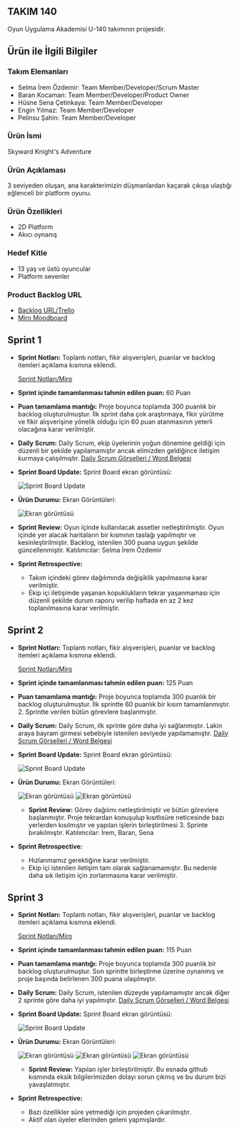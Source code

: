 ## TAKIM 140
Oyun Uygulama Akademisi U-140 takımının projesidir.

## Ürün ile İlgili Bilgiler
### Takım Elemanları
- Selma İrem Özdemir: Team Member/Developer/Scrum Master
- Baran Kocaman: Team Member/Developer/Product Owner
- Hüsne Sena Çetinkaya: Team Member/Developer
- Engin Yılmaz: Team Member/Developer
- Pelinsu Şahin: Team Member/Developer

### Ürün İsmi
Skyward Knight's Adventure

### Ürün Açıklaması
3 seviyeden oluşan, ana karakterimizin düşmanlardan kaçarak çıkışa ulaştığı eğlenceli bir platform oyunu.

### Ürün Özellikleri
- 2D Platform
- Akıcı oynanış

### Hedef Kitle
- 13 yaş ve üstü oyuncular
- Platform sevenler

### Product Backlog URL
- [Backlog URL/Trello](https://trello.com/invite/b/p2E43aO1/ATTI672d56e95a7fdbd88bcddd49ad387eef9F288CC8/u-140)
- [Miro Moodboard](https://miro.com/welcomeonboard/a3E5V2gzSGFUOXpUT3FLQk8xN1VBNTdxZUdaSVlsQ0Y4SWxOMWp5QTg3R0p2Y0FZcG5LMnZocnl2NWRCNktlSHwzNDU4NzY0NTU2OTcwODU0MzMzfDI=?share_link_id=973707109197)
## Sprint 1
- **Sprint Notları:** Toplantı notları, fikir alışverişleri, puanlar ve backlog itemleri açıklama kısmına eklendi.
  
  [Sprint Notları/Miro](https://miro.com/welcomeonboard/WGoxa25yWjB5Y0kyZG1LR3FnTkJ1R2pDVVBUQlBiUXZhdkJ0OGhyeEk0aGtMN2F3RThhVnlpNU5wQVYyY2pwUHwzNDU4NzY0NTU2OTcwODU0MzMzfDI=?share_link_id=868769972741)

- **Sprint içinde tamamlanması tahmin edilen puan:** 60 Puan

- **Puan tamamlama mantığı:** Proje boyunca toplamda 300 puanlık bir backlog oluşturulmuştur. İlk sprint daha çok araştırmaya, fikir yürütme ve fikir alışverişine yönelik olduğu için 60 puan atanmasının yeterli olacağına karar verilmiştir.

- **Daily Scrum:** Daily Scrum, ekip üyelerinin yoğun dönemine geldiği için düzenli bir şekilde yapılamamıştır ancak elimizden geldiğince iletişim kurmaya çalışılmıştır.
  [Daily Scrum Görselleri / Word Belgesi](https://docs.google.com/document/d/1gOh7O5DB-334A3Zfw0VXmVcULwdkgJRwGzipTLLwKZQ/edit?usp=sharing)

- **Sprint Board Update:** Sprint Board ekran görüntüsü:
  
  ![Sprint Board Update](https://github.com/Hir0zuki/U-140/blob/main/images/sprint1.png)

- **Ürün Durumu:** Ekran Görüntüleri:

  ![Ekran görüntüsü](https://github.com/Hir0zuki/U-140/blob/main/images/game_proto.png)

- **Sprint Review:** Oyun içinde kullanılacak assetler netleştirilmiştir. Oyun içinde yer alacak haritaların bir kısmının taslağı yapılmıştır ve kesinleştirilmiştir. Backlog, istenilen 300 puana uygun şekilde güncellenmiştir. Katılımcılar: Selma İrem Özdemir

- **Sprint Retrospective:**
  - Takım içindeki görev dağılımında değişiklik yapılmasına karar verilmiştir.
  - Ekip içi iletişimde yaşanan kopuklukların tekrar yaşanmaması için düzenli şekilde durum raporu verilip haftada en az 2 kez toplanılmasına karar verilmiştir.

 ## Sprint 2
- **Sprint Notları:** Toplantı notları, fikir alışverişleri, puanlar ve backlog itemleri açıklama kısmına eklendi.
  
  [Sprint Notları/Miro](https://miro.com/welcomeonboard/WGoxa25yWjB5Y0kyZG1LR3FnTkJ1R2pDVVBUQlBiUXZhdkJ0OGhyeEk0aGtMN2F3RThhVnlpNU5wQVYyY2pwUHwzNDU4NzY0NTU2OTcwODU0MzMzfDI=?share_link_id=868769972741)
  
- **Sprint içinde tamamlanması tahmin edilen puan:** 125 Puan

- **Puan tamamlama mantığı:** Proje boyunca toplamda 300 puanlık bir backlog oluşturulmuştur. İlk sprintte 60 puanlık bir kısım tamamlanmıştır. 2. Sprintte verilen bütün görevlere başlanmıştır.

- **Daily Scrum:** Daily Scrum, ilk sprinte göre daha iyi sağlanmıştır. Lakin araya bayram girmesi sebebiyle istenilen seviyede yapılamamıştır.
  [Daily Scrum Görselleri / Word Belgesi](https://docs.google.com/document/d/1gOh7O5DB-334A3Zfw0VXmVcULwdkgJRwGzipTLLwKZQ/edit?usp=sharing)

- **Sprint Board Update:** Sprint Board ekran görüntüsü:
  
  ![Sprint Board Update](https://github.com/Hir0zuki/U-140/blob/main/images/sprint2.png)

- **Ürün Durumu:** Ekran Görüntüleri:

  ![Ekran görüntüsü](https://github.com/Hir0zuki/U-140/blob/main/images/1.png?raw=true)
  ![Ekran görüntüsü](https://github.com/Hir0zuki/U-140/blob/main/images/3.png?raw=true)

  - **Sprint Review:** Görev dağılımı netleştirilmiştir ve bütün görevlere başlanmıştır. Proje tekrardan konuşulup kısıtlısüre neticesinde bazı yerlerden kısılmıştır ve yapılan işlerin birleştirilmesi 3. Sprinte bırakılmıştır. Katılımcılar: İrem, Baran, Sena

- **Sprint Retrospective:**
  - Hızlanmamız gerektiğine karar verilmiştir.
  - Ekip içi istenilen iletişim tam olarak sağlanamamıştır. Bu nedenle daha sık iletişim için zorlanmasına karar verilmiştir.


 ## Sprint 3
- **Sprint Notları:** Toplantı notları, fikir alışverişleri, puanlar ve backlog itemleri açıklama kısmına eklendi.
  
  [Sprint Notları/Miro](https://miro.com/welcomeonboard/WGoxa25yWjB5Y0kyZG1LR3FnTkJ1R2pDVVBUQlBiUXZhdkJ0OGhyeEk0aGtMN2F3RThhVnlpNU5wQVYyY2pwUHwzNDU4NzY0NTU2OTcwODU0MzMzfDI=?share_link_id=868769972741)
  
- **Sprint içinde tamamlanması tahmin edilen puan:** 115 Puan

- **Puan tamamlama mantığı:** Proje boyunca toplamda 300 puanlık bir backlog oluşturulmuştur. Son sprintte birleştirme üzerine oynanmış ve proje başında belirlenen 300 puana ulaşılmıştır.

- **Daily Scrum:** Daily Scrum, istenilen düzeyde yapılamamıştır ancak diğer 2 sprinte göre daha iyi yapılmıştır.
  [Daily Scrum Görselleri / Word Belgesi](https://docs.google.com/document/d/1gOh7O5DB-334A3Zfw0VXmVcULwdkgJRwGzipTLLwKZQ/edit?usp=sharing)

- **Sprint Board Update:** Sprint Board ekran görüntüsü:
  
  ![Sprint Board Update](https://github.com/Hir0zuki/U-140/blob/main/images/sprint3.png?raw=true)

- **Ürün Durumu:** Ekran Görüntüleri:

  ![Ekran görüntüsü](https://github.com/Hir0zuki/U-140/blob/main/images/update1.png?raw=true)
  ![Ekran görüntüsü](https://github.com/Hir0zuki/U-140/blob/main/images/update2.png?raw=true)
  ![Ekran görüntüsü](https://github.com/Hir0zuki/U-140/blob/main/images/update3.png?raw=true)

  - **Sprint Review:** Yapılan işler birleştirilmiştir. Bu esnada github kısmında eksik bilgilerimizden dolayı sorun çıkmış ve bu durum bizi yavaşlatmıştır. 

- **Sprint Retrospective:**
  - Bazı özellikler süre yetmediği için projeden çıkarılmıştır.
  - Aktif olan üyeler ellerinden geleni yapmışlardır.

